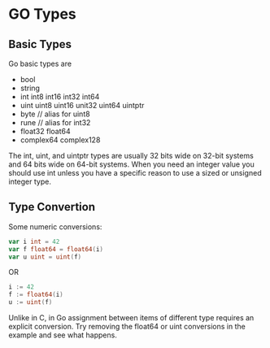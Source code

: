 # GO Types

## Basic Types
Go basic types are
- bool
- string
- int int8 int16 int32 int64
- uint uint8 uint16 unit32 uint64 uintptr
- byte // alias for uint8
- rune // alias for int32
- float32 float64
- complex64 complex128


The int, uint, and uintptr types are usually 32 bits wide on 32-bit systems and 64 bits wide on 64-bit systems. When you need an integer value you should use int unless you have a specific reason to use a sized or unsigned integer type.

## Type Convertion

Some numeric conversions:
```go
var i int = 42
var f float64 = float64(i)
var u uint = uint(f)
```
OR
```go
i := 42
f := float64(i)
u := uint(f)
```

Unlike in C, in Go assignment between items of different type requires an explicit conversion. Try removing the float64 or uint conversions in the example and see what happens.